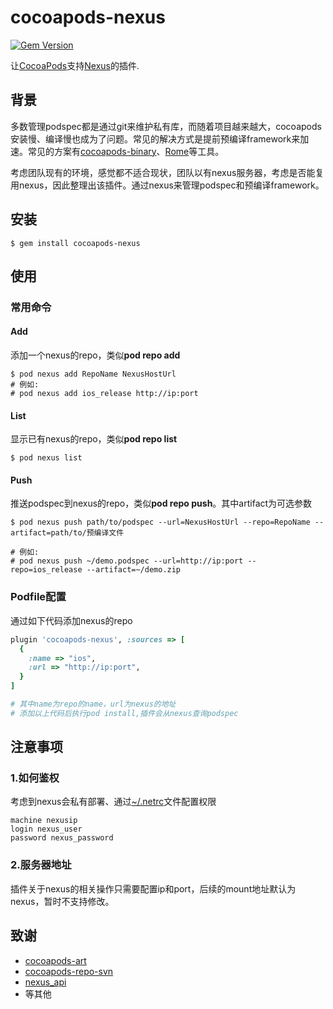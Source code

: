 # cocoapods-nexus
[![Gem Version](https://badge.fury.io/rb/cocoapods-nexus.svg)](https://badge.fury.io/rb/cocoapods-nexus)

让[CocoaPods](https://cocoapods.org/)支持[Nexus](https://www.sonatype.com/nexus)的插件.

## 背景

多数管理podspec都是通过git来维护私有库，而随着项目越来越大，cocoapods安装慢、编译慢也成为了问题。常见的解决方式是提前预编译framework来加速。常见的方案有[cocoapods-binary](https://github.com/leavez/cocoapods-binary)、[Rome](https://github.com/tmspzz/Rome)等工具。

考虑团队现有的环境，感觉都不适合现状，团队以有nexus服务器，考虑是否能复用nexus，因此整理出该插件。通过nexus来管理podspec和预编译framework。

## 安装

```shell
$ gem install cocoapods-nexus
```

## 使用

### 常用命令

#### Add

添加一个nexus的repo，类似**pod repo add**

```shell
$ pod nexus add RepoName NexusHostUrl
# 例如:
# pod nexus add ios_release http://ip:port
```

#### List

显示已有nexus的repo，类似**pod repo list**

```shell
$ pod nexus list
```

#### Push

推送podspec到nexus的repo，类似**pod repo push**。其中artifact为可选参数

```shell
$ pod nexus push path/to/podspec --url=NexusHostUrl --repo=RepoName --artifact=path/to/预编译文件

# 例如:
# pod nexus push ~/demo.podspec --url=http://ip:port --repo=ios_release --artifact=~/demo.zip
```

### Podfile配置

通过如下代码添加nexus的repo
```ruby
plugin 'cocoapods-nexus', :sources => [
  {
    :name => "ios",
    :url => "http://ip:port",
  }
]

# 其中name为repo的name，url为nexus的地址
# 添加以上代码后执行pod install,插件会从nexus查询podspec
```

## 注意事项

### 1.如何鉴权

考虑到nexus会私有部署、通过[~/.netrc](https://www.gnu.org/software/inetutils/manual/html_node/The-_002enetrc-file.html)文件配置权限

```shell
machine nexusip
login nexus_user
password nexus_password
```

### 2.服务器地址

插件关于nexus的相关操作只需要配置ip和port，后续的mount地址默认为nexus，暂时不支持修改。

## 致谢

- [cocoapods-art](https://github.com/jfrog/cocoapods-art)
- [cocoapods-repo-svn](https://github.com/dustywusty/cocoapods-repo-svn)
- [nexus_api](https://github.com/Cisco-AMP/nexus_api)
- 等其他
